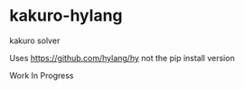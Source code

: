 # kakuro-hylang
kakuro solver

Uses https://github.com/hylang/hy not the pip install version

Work In Progress

